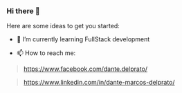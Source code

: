### Hi there 👋

Here are some ideas to get you started:

- 🌱 I’m currently learning FullStack development

- 📫 How to reach me: 
> https://www.facebook.com/dante.delprato/

> https://www.linkedin.com/in/dante-marcos-delprato/

